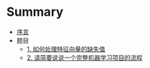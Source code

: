 # Summary

* [序言](README.md)
* 题目
    * [1. 如何处理特征向量的缺失值](questions/1.如何处理特征向量的缺失值.md)
    * [2. 请简要说说一个完整机器学习项目的流程](questions/2.请简要说说一个完整机器学习项目的流程.md)


